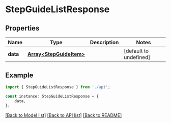 # StepGuideListResponse


## Properties

Name | Type | Description | Notes
------------ | ------------- | ------------- | -------------
**data** | [**Array&lt;StepGuideItem&gt;**](StepGuideItem.md) |  | [default to undefined]

## Example

```typescript
import { StepGuideListResponse } from './api';

const instance: StepGuideListResponse = {
    data,
};
```

[[Back to Model list]](../README.md#documentation-for-models) [[Back to API list]](../README.md#documentation-for-api-endpoints) [[Back to README]](../README.md)
